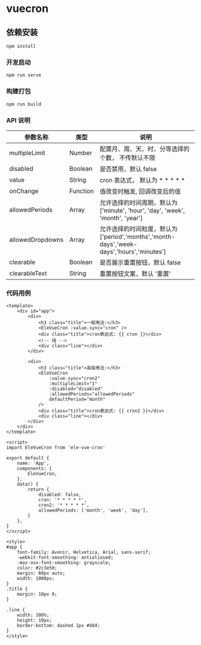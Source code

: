 # vuecron

## 依赖安装

```
npm install
```

### 开发启动

```
npm run serve
```

### 构建打包

```
npm run build
```

### API 说明

| 参数名称         | 类型     | 说明                                                                                     |
| ---------------- | -------- | ---------------------------------------------------------------------------------------- |
| multipleLimit    | Number   | 配置月、周、天、时、分等选择的个数， 不传默认不限                                        |
| disabled         | Boolean  | 是否禁用，默认 false                                                                     |
| value            | String   | cron 表达式， 默认为 \* \* \* \* \*                                                      |
| onChange         | Function | 值改变时触发, 回调改变后的值                                                             |
| allowedPeriods   | Array    | 允许选择的时间周期，默认为['minute', 'hour', 'day', 'week', 'month', 'year']             |
| allowedDropdowns | Array    | 允许选择的时间粒度，默认为['period','months','month-days','week-days','hours','minutes'] |
| clearable        | Boolean  | 是否展示重置按钮，默认 false                                                             |
| clearableText    | String   | 重置按钮文案，默认 '重置'                                                                |

### 代码用例

```vue
<template>
	<div id="app">
		<div>
			<h3 class="title">一般用法:</h3>
			<EleVueCron :value.sync="cron" />
			<div class="title">cron表达式: {{ cron }}</div>
			<!-- 线 -->
			<div class="line"></div>
		</div>

		<div>
			<h3 class="title">高级用法:</h3>
			<EleVueCron
				:value.sync="cron2"
				:multipleLimit="1"
				:disabled="disabled"
				:allowedPeriods="allowedPeriods"
				defaultPeriod="month"
			/>
			<div class="title">cron表达式: {{ cron2 }}</div>
			<div class="line"></div>
		</div>
	</div>
</template>

<script>
import EleVueCron from 'ele-vue-cron'

export default {
	name: 'App',
	components: {
		EleVueCron,
	},
	data() {
		return {
			disabled: false,
			cron: '* * * * *',
			cron2: '* * * * *',
			allowedPeriods: ['month', 'week', 'day'],
		}
	},
}
</script>

<style>
#app {
	font-family: Avenir, Helvetica, Arial, sans-serif;
	-webkit-font-smoothing: antialiased;
	-moz-osx-font-smoothing: grayscale;
	color: #2c3e50;
	margin: 60px auto;
	width: 1000px;
}
.title {
	margin: 10px 0;
}

.line {
	width: 100%;
	height: 10px;
	border-bottom: dashed 1px #ddd;
}
</style>
```
